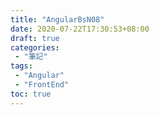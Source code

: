 ```yaml
---
title: "AngularBsN08"
date: 2020-07-22T17:30:53+08:00
draft: true
categories:
 - "筆記"
tags:
 - "Angular"
 - "FrontEnd"
toc: true
---
```

